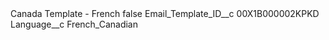 <?xml version="1.0" encoding="UTF-8"?>
<CustomMetadata xmlns="http://soap.sforce.com/2006/04/metadata" xmlns:xsi="http://www.w3.org/2001/XMLSchema-instance" xmlns:xsd="http://www.w3.org/2001/XMLSchema">
    <label>Canada Template - French</label>
    <protected>false</protected>
    <values>
        <field>Email_Template_ID__c</field>
        <value xsi:type="xsd:string">00X1B000002KPKD</value>
    </values>
    <values>
        <field>Language__c</field>
        <value xsi:type="xsd:string">French_Canadian</value>
    </values>
</CustomMetadata>
